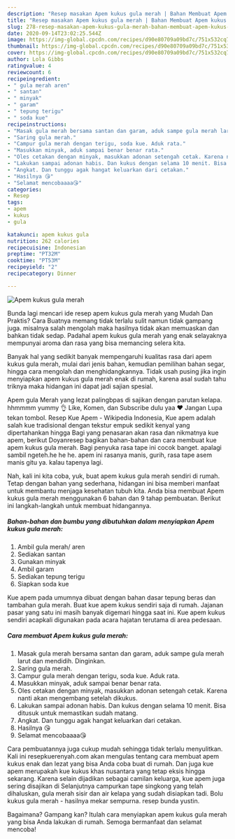 ```yaml
---
description: "Resep masakan Apem kukus gula merah | Bahan Membuat Apem kukus gula merah Yang Sedap"
title: "Resep masakan Apem kukus gula merah | Bahan Membuat Apem kukus gula merah Yang Sedap"
slug: 278-resep-masakan-apem-kukus-gula-merah-bahan-membuat-apem-kukus-gula-merah-yang-sedap
date: 2020-09-14T23:02:25.544Z
image: https://img-global.cpcdn.com/recipes/d90e80709a09bd7c/751x532cq70/apem-kukus-gula-merah-foto-resep-utama.jpg
thumbnail: https://img-global.cpcdn.com/recipes/d90e80709a09bd7c/751x532cq70/apem-kukus-gula-merah-foto-resep-utama.jpg
cover: https://img-global.cpcdn.com/recipes/d90e80709a09bd7c/751x532cq70/apem-kukus-gula-merah-foto-resep-utama.jpg
author: Lola Gibbs
ratingvalue: 4
reviewcount: 6
recipeingredient:
- " gula merah aren"
- " santan"
- " minyak"
- " garam"
- " tepung terigu"
- " soda kue"
recipeinstructions:
- "Masak gula merah bersama santan dan garam, aduk sampe gula merah larut dan mendidih. Dinginkan."
- "Saring gula merah."
- "Campur gula merah dengan terigu, soda kue. Aduk rata."
- "Masukkan minyak, aduk sampai benar benar rata."
- "Oles cetakan dengan minyak, masukkan adonan setengah cetak. Karena nanti akan mengembang setelah dikukus."
- "Lakukan sampai adonan habis. Dan kukus dengan selama 10 menit. Bisa ditusuk untuk memastikan sudah matang."
- "Angkat. Dan tunggu agak hangat keluarkan dari cetakan."
- "Hasilnya 😘"
- "Selamat mencobaaaa😘"
categories:
- Resep
tags:
- apem
- kukus
- gula

katakunci: apem kukus gula 
nutrition: 262 calories
recipecuisine: Indonesian
preptime: "PT32M"
cooktime: "PT53M"
recipeyield: "2"
recipecategory: Dinner

---
```



![Apem kukus gula merah](https://img-global.cpcdn.com/recipes/d90e80709a09bd7c/751x532cq70/apem-kukus-gula-merah-foto-resep-utama.jpg)

Bunda lagi mencari ide resep apem kukus gula merah yang Mudah Dan Praktis? Cara Buatnya memang tidak terlalu sulit namun tidak gampang juga. misalnya salah mengolah maka hasilnya tidak akan memuaskan dan bahkan tidak sedap. Padahal apem kukus gula merah yang enak selayaknya mempunyai aroma dan rasa yang bisa memancing selera kita.

Banyak hal yang sedikit banyak mempengaruhi kualitas rasa dari apem kukus gula merah, mulai dari jenis bahan, kemudian pemilihan bahan segar, hingga cara mengolah dan menghidangkannya. Tidak usah pusing jika ingin menyiapkan apem kukus gula merah enak di rumah, karena asal sudah tahu triknya maka hidangan ini dapat jadi sajian spesial.

Apem gula Merah yang lezat palingbpas di sajikan dengan parutan kelapa. hhmmmm yummy 👌 Like, Komen, dan Subscribe dulu yaa ♥ Jangan Lupa tekan tombol. Resep Kue Apem - Wikipedia Indonesia, Kue apem adalah salah kue tradisional dengan tekstur empuk sedikit kenyal yang dipertahankan hingga Bagi yang penasaran akan rasa dan nikmatnya kue apem, berikut Doyanresep bagikan bahan-bahan dan cara membuat kue apem kukus gula merah. Bagi penyuka rasa tape ini cocok banget. apalagi sambil ngeteh.he he he. apem ini rasanya manis, gurih, rasa tape asem manis gitu ya. kalau tapenya lagi.


Nah, kali ini kita coba, yuk, buat apem kukus gula merah sendiri di rumah. Tetap dengan bahan yang sederhana, hidangan ini bisa memberi manfaat untuk membantu menjaga kesehatan tubuh kita. Anda bisa membuat Apem kukus gula merah menggunakan 6 bahan dan 9 tahap pembuatan. Berikut ini langkah-langkah untuk membuat hidangannya.

<!--inarticleads1-->

##### Bahan-bahan dan bumbu yang dibutuhkan dalam menyiapkan Apem kukus gula merah:

1. Ambil  gula merah/ aren
1. Sediakan  santan
1. Gunakan  minyak
1. Ambil  garam
1. Sediakan  tepung terigu
1. Siapkan  soda kue


Kue apem pada umumnya dibuat dengan bahan dasar tepung beras dan tambahan gula merah. Buat kue apem kukus sendiri saja di rumah. Jajanan pasar yang satu ini masih banyak digemari hingga saat ini. Kue apem kukus sendiri acapkali digunakan pada acara hajatan terutama di area pedesaan. 

<!--inarticleads2-->

##### Cara membuat Apem kukus gula merah:

1. Masak gula merah bersama santan dan garam, aduk sampe gula merah larut dan mendidih. Dinginkan.
1. Saring gula merah.
1. Campur gula merah dengan terigu, soda kue. Aduk rata.
1. Masukkan minyak, aduk sampai benar benar rata.
1. Oles cetakan dengan minyak, masukkan adonan setengah cetak. Karena nanti akan mengembang setelah dikukus.
1. Lakukan sampai adonan habis. Dan kukus dengan selama 10 menit. Bisa ditusuk untuk memastikan sudah matang.
1. Angkat. Dan tunggu agak hangat keluarkan dari cetakan.
1. Hasilnya 😘
1. Selamat mencobaaaa😘


Cara pembuatannya juga cukup mudah sehingga tidak terlalu menyulitkan. Kali ini resepkuerenyah.com akan mengulas tentang cara membuat apem kukus enak dan lezat yang bisa Anda coba buat di rumah. Dan juga kue apem merupakah kue kukus khas nusantara yang tetap eksis hingga sekarang. Karena selain dijadikan sebagai camilan keluarga, kue apem juga sering disajikan di Selanjutnya campurkan tape singkong yang telah dihaluskan, gula merah sisir dan air kelapa yang sudah disiapkan tadi. Bolu kukus gula merah - hasilnya mekar sempurna. resep bunda yustin. 

Bagaimana? Gampang kan? Itulah cara menyiapkan apem kukus gula merah yang bisa Anda lakukan di rumah. Semoga bermanfaat dan selamat mencoba!
